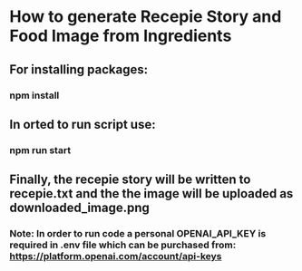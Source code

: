 # How to generate Recepie Story and Food Image from Ingredients


## For installing packages:

### npm install 

## In orted to run script use:

### npm run start

## Finally, the recepie story will be written to recepie.txt and the the image will be uploaded as downloaded_image.png 

### Note: In order to run code a personal OPENAI_API_KEY  is required in .env file which can be purchased from: https://platform.openai.com/account/api-keys